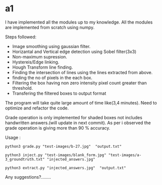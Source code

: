 # a1


I have implemented all the modules up to my knowledge.
All the modules are implemented from scratch using numpy.

Steps followed:
- Image smoothing using gaussian filter.
- Horizantal and Vertical edge detection using Sobel filter(3x3)
- Non-maximum supression.
- Hystereis/Edge linking. 
- Hough Transform line finding.
- Finding the intersection of lines using the lines extracted from above.
- finding the no of pixels in the each box.
- Filtering the box having non zero intensity pixel count greater than threshold.
- Transfering the filtered boxes to output format 


The program will take quite large amount of time like(3,4 minutes).
Need to optimize and refactor the code.

Grade operation is only implemented for shaded boxes not includes handwritten answers.(will update in next commit). As per i observed the grade operation is giving more than 90 % accuracy.

Usage :
```
python3 grade.py "test-images/b-27.jpg"  "output.txt"
```

```
python3 inject.py "test-images/blank_form.jpg" "test-images/a-3_groundtruth.txt" "injected_answers.jpg"
```
```
python3 extract.py "injected_answers.jpg"  "output.txt"
```

Any suggestions?........